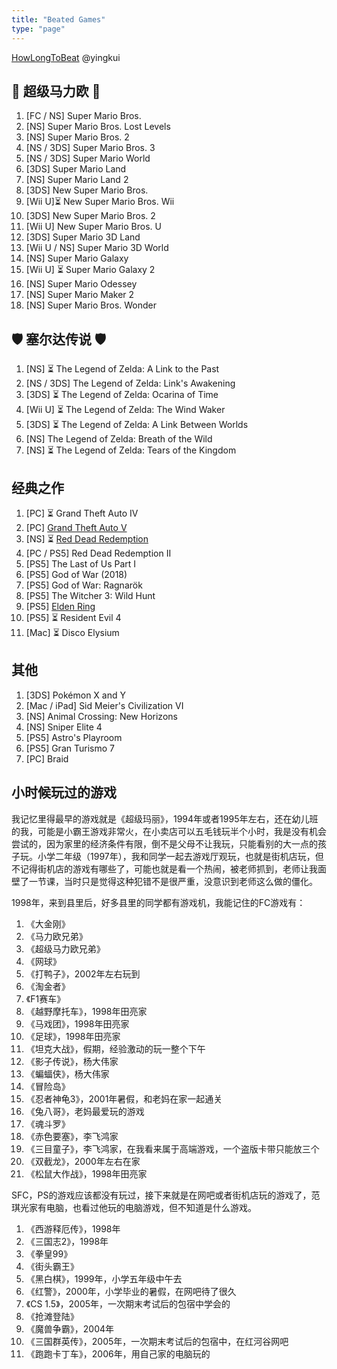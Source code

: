 ```yaml
---
title: "Beated Games"
type: "page"
---
```


[HowLongToBeat](https://howlongtobeat.com/user/yingkui/) @yingkui

## 🍄  超级马力欧 🍄

1. [FC / NS] Super Mario Bros.
1. [NS] Super Mario Bros. Lost Levels
1. [NS] Super Mario Bros. 2
1. [NS / 3DS] Super Mario Bros. 3
1. [NS / 3DS] Super Mario World
1. [3DS] Super Mario Land
1. [NS] Super Mario Land 2
1. [3DS] New Super Mario Bros.
1. [Wii U]⏳ New Super Mario Bros. Wii
1. [3DS] New Super Mario Bros. 2
1. [Wii U] New Super Mario Bros. U
1. [3DS] Super Mario 3D Land
1. [Wii U / NS] Super Mario 3D World
1. [NS] Super Mario Galaxy
1. [Wii U] ⏳  Super Mario Galaxy 2
1. [NS] Super Mario Odessey
1. [NS] Super Mario Maker 2
1. [NS] Super Mario Bros. Wonder

## 🛡 塞尔达传说 🛡

1. [NS] ⏳ The Legend of Zelda: A Link to the Past
1. [NS / 3DS] The Legend of Zelda: Link's Awakening
1. [3DS] ⏳ The Legend of Zelda: Ocarina of Time
1. [Wii U] ⏳ The Legend of Zelda: The Wind Waker
1. [3DS] ⏳ The Legend of Zelda: A Link Between Worlds
1. [NS] The Legend of Zelda: Breath of the Wild
1. [NS] ⏳ The Legend of Zelda: Tears of the Kingdom


## 经典之作

1. [PC] ⏳ Grand Theft Auto IV
1. [PC] [Grand Theft Auto V](./gta)
1. [NS] ⏳  [Red Dead Redemption](./red-dead)
1. [PC / PS5] Red Dead Redemption II
1. [PS5] The Last of Us Part I
1. [PS5] God of War (2018)
1. [PS5] God of War: Ragnarök
1. [PS5] The Witcher 3: Wild Hunt
1. [PS5] [Elden Ring](./elden-ring)
1. [PS5] ⏳  Resident Evil 4
1. [Mac] ⏳  Disco Elysium

## 其他

1. [3DS] Pokémon X and Y
1. [Mac / iPad] Sid Meier's Civilization VI
1. [NS] Animal Crossing: New Horizons
1. [NS] Sniper Elite 4
1. [PS5] Astro's Playroom
1. [PS5] Gran Turismo 7
1. [PC] Braid

## 小时候玩过的游戏

我记忆里得最早的游戏就是《超级玛丽》，1994年或者1995年左右，还在幼儿班的我，可能是小霸王游戏非常火，在小卖店可以五毛钱玩半个小时，我是没有机会尝试的，因为家里的经济条件有限，倒不是父母不让我玩，只能看别的大一点的孩子玩。小学二年级（1997年），我和同学一起去游戏厅观玩，也就是街机店玩，但不记得街机店的游戏有哪些了，可能也就是看一个热闹，被老师抓到，老师让我面壁了一节课，当时只是觉得这种犯错不是很严重，没意识到老师这么做的僵化。

1998年，来到县里后，好多县里的同学都有游戏机，我能记住的FC游戏有：

1. 《大金刚》
1. 《马力欧兄弟》 
1. 《超级马力欧兄弟》
1. 《网球》
1. 《打鸭子》，2002年左右玩到
1. 《淘金者》
1. 《F1赛车》
1. 《越野摩托车》，1998年田亮家
1. 《马戏团》，1998年田亮家
1. 《足球》，1998年田亮家
1. 《坦克大战》，假期，经验激动的玩一整个下午
1. 《影子传说》，杨大伟家
1. 《蝙蝠侠》，杨大伟家
1. 《冒险岛》
1. 《忍者神龟3》，2001年暑假，和老妈在家一起通关
1. 《兔八哥》，老妈最爱玩的游戏
1. 《魂斗罗》
1. 《赤色要塞》，李飞鸿家
1. 《三目童子》，李飞鸿家，在我看来属于高端游戏，一个盗版卡带只能放三个
1. 《双截龙》，2000年左右在家
1. 《松鼠大作战》，1998年田亮家

SFC，PS的游戏应该都没有玩过，接下来就是在网吧或者街机店玩的游戏了，范琪光家有电脑，也看过他玩的电脑游戏，但不知道是什么游戏。

1. 《西游释厄传》，1998年
1. 《三国志2》，1998年
1. 《拳皇99》
1. 《街头霸王》
1. 《黑白棋》，1999年，小学五年级中午去
1. 《红警》，2000年，小学毕业的暑假，在网吧待了很久
1. 《CS 1.5》，2005年，一次期末考试后的包宿中学会的
1. 《抢滩登陆》
1. 《魔兽争霸》，2004年
1. 《三国群英传》，2005年，一次期末考试后的包宿中，在红河谷网吧
1. 《跑跑卡丁车》，2006年，用自己家的电脑玩的